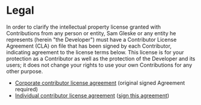 # Legal

In order to clarify the intellectual property license granted with Contributions
from any person or entity, Sam Gleske or any entity he represents (herein "the
Developer") must have a Contributor License Agreement (CLA) on file that has
been signed by each Contributor, indicating agreement to the license terms
below. This license is for your protection as a Contributor as well as the
protection of the Developer and its users; it does not change your rights to use
your own Contributions for any other purpose.

- [Corporate contributor license agreement][ccla] (original signed Agreement
  required)
- [Individual contributor license agreement][icla] ([sign this agreement][sign])

[ccla]: corporate_contributor_license_agreement.md
[icla]: individual_contributor_license_agreement.md
[sign]: https://docs.google.com/forms/d/11DXxtFc_icuVXrezeaDxADiR-wdX4iXj0MTxIH5mL6o/viewform
